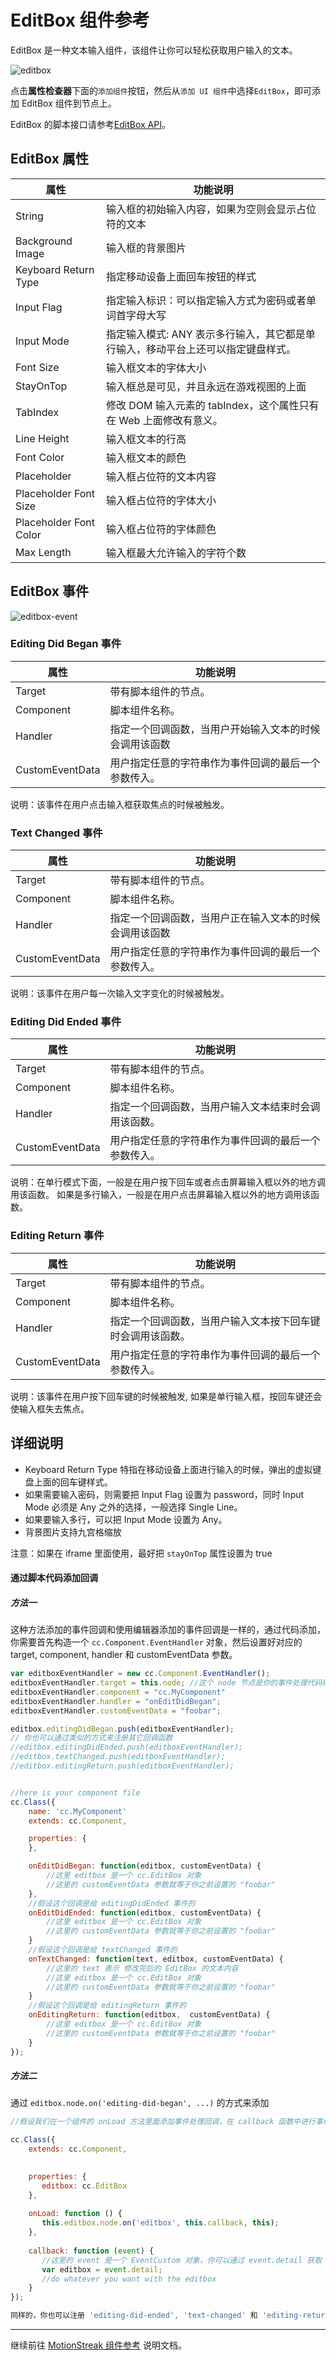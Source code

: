 # EditBox 组件参考

EditBox 是一种文本输入组件，该组件让你可以轻松获取用户输入的文本。

![editbox](./editbox/editbox.png)

点击**属性检查器**下面的`添加组件`按钮，然后从`添加 UI 组件`中选择`EditBox`，即可添加 EditBox 组件到节点上。

EditBox 的脚本接口请参考[EditBox API](../api/classes/EditBox.html)。

## EditBox 属性

| 属性                   | 功能说明                                                                         |
| --------------         | -----------                                                                      |
| String                 | 输入框的初始输入内容，如果为空则会显示占位符的文本                               |
| Background Image       | 输入框的背景图片                                                                 |
| Keyboard Return Type   | 指定移动设备上面回车按钮的样式                                                   |
| Input Flag             | 指定输入标识：可以指定输入方式为密码或者单词首字母大写                           |
| Input Mode             | 指定输入模式: ANY 表示多行输入，其它都是单行输入，移动平台上还可以指定键盘样式。 |
| Font Size              | 输入框文本的字体大小                                                             |
| StayOnTop              | 输入框总是可见，并且永远在游戏视图的上面                                         |
| TabIndex               | 修改 DOM 输入元素的 tabIndex，这个属性只有在 Web 上面修改有意义。                |
| Line Height            | 输入框文本的行高                                                                 |
| Font Color             | 输入框文本的颜色                                                                 |
| Placeholder            | 输入框占位符的文本内容                                                           |
| Placeholder Font Size  | 输入框占位符的字体大小                                                           |
| Placeholder Font Color | 输入框占位符的字体颜色                                                           |
| Max Length             | 输入框最大允许输入的字符个数                                                     |

## EditBox 事件

![editbox-event](./editbox/editbox-event.png)

### Editing Did Began 事件
| 属性            | 功能说明                                               |
| --------------  | -----------                                            |
| Target          | 带有脚本组件的节点。                                   |
| Component       | 脚本组件名称。                                         |
| Handler         | 指定一个回调函数，当用户开始输入文本的时候会调用该函数 |
| CustomEventData | 用户指定任意的字符串作为事件回调的最后一个参数传入。   |

 说明：该事件在用户点击输入框获取焦点的时候被触发。


### Text Changed 事件
| 属性            | 功能说明                                               |
| --------------  | -----------                                            |
| Target          | 带有脚本组件的节点。                                   |
| Component       | 脚本组件名称。                                         |
| Handler         | 指定一个回调函数，当用户正在输入文本的时候会调用该函数 |
| CustomEventData | 用户指定任意的字符串作为事件回调的最后一个参数传入。   |

说明：该事件在用户每一次输入文字变化的时候被触发。

### Editing Did Ended 事件
| 属性            | 功能说明                                             |
| --------------  | -----------                                          |
| Target          | 带有脚本组件的节点。                                 |
| Component       | 脚本组件名称。                                       |
| Handler         | 指定一个回调函数，当用户输入文本结束时会调用该函数。 |
| CustomEventData | 用户指定任意的字符串作为事件回调的最后一个参数传入。 |

说明：在单行模式下面，一般是在用户按下回车或者点击屏幕输入框以外的地方调用该函数。
如果是多行输入，一般是在用户点击屏幕输入框以外的地方调用该函数。

### Editing Return 事件
| 属性            | 功能说明                                                   |
| --------------  | -----------                                                |
| Target          | 带有脚本组件的节点。                                       |
| Component       | 脚本组件名称。                                             |
| Handler         | 指定一个回调函数，当用户输入文本按下回车键时会调用该函数。 |
| CustomEventData | 用户指定任意的字符串作为事件回调的最后一个参数传入。       |

说明：该事件在用户按下回车键的时候被触发, 如果是单行输入框，按回车键还会使输入框失去焦点。

## 详细说明

- Keyboard Return Type 特指在移动设备上面进行输入的时候，弹出的虚拟键盘上面的回车键样式。
- 如果需要输入密码，则需要把 Input Flag 设置为 password，同时 Input Mode 必须是 Any 之外的选择，一般选择 Single Line。
- 如果要输入多行，可以把 Input Mode 设置为 Any。
- 背景图片支持九宫格缩放

注意：如果在 iframe 里面使用，最好把 `stayOnTop` 属性设置为 true

#### 通过脚本代码添加回调

##### 方法一

这种方法添加的事件回调和使用编辑器添加的事件回调是一样的，通过代码添加，
你需要首先构造一个 `cc.Component.EventHandler` 对象，然后设置好对应的 target, component, handler 和 customEventData 参数。

```js
var editboxEventHandler = new cc.Component.EventHandler();
editboxEventHandler.target = this.node; //这个 node 节点是你的事件处理代码组件所属的节点
editboxEventHandler.component = "cc.MyComponent"
editboxEventHandler.handler = "onEditDidBegan";
editboxEventHandler.customEventData = "foobar";

editbox.editingDidBegan.push(editboxEventHandler);
// 你也可以通过类似的方式来注册其它回调函数
//editbox.editingDidEnded.push(editboxEventHandler);
//editbox.textChanged.push(editboxEventHandler);
//editbox.editingReturn.push(editboxEventHandler);


//here is your component file
cc.Class({
    name: 'cc.MyComponent'
    extends: cc.Component,

    properties: {
    },

    onEditDidBegan: function(editbox, customEventData) {
        //这里 editbox 是一个 cc.EditBox 对象
        //这里的 customEventData 参数就等于你之前设置的 "foobar"
    },
    //假设这个回调是给 editingDidEnded 事件的
    onEditDidEnded: function(editbox, customEventData) {
        //这里 editbox 是一个 cc.EditBox 对象
        //这里的 customEventData 参数就等于你之前设置的 "foobar"
    }
    //假设这个回调是给 textChanged 事件的
    onTextChanged: function(text, editbox, customEventData) {
        //这里的 text 表示 修改完后的 EditBox 的文本内容
        //这里 editbox 是一个 cc.EditBox 对象
        //这里的 customEventData 参数就等于你之前设置的 "foobar"
    }
    //假设这个回调是给 editingReturn 事件的
    onEditingReturn: function(editbox,  customEventData) {
        //这里 editbox 是一个 cc.EditBox 对象
        //这里的 customEventData 参数就等于你之前设置的 "foobar"
    }
});
```


##### 方法二

通过 `editbox.node.on('editing-did-began', ...)` 的方式来添加

```js
//假设我们在一个组件的 onLoad 方法里面添加事件处理回调，在 callback 函数中进行事件处理:

cc.Class({
    extends: cc.Component,

	
    properties: {
       editbox: cc.EditBox
    },
    
    onLoad: function () {
       this.editbox.node.on('editbox', this.callback, this);
    },
    
    callback: function (event) {
       //这里的 event 是一个 EventCustom 对象，你可以通过 event.detail 获取 EditBox 组件
       var editbox = event.detail;
       //do whatever you want with the editbox
    }
});

同样的，你也可以注册 'editing-did-ended', 'text-changed' 和 'editing-return' 事件，这些事件的回调函数的参数与 'editing-did-began' 的参数一致。

```
<hr>

继续前往 [MotionStreak 组件参考](motion-streak.md) 说明文档。
